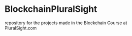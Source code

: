 # BlockchainPluralSight

repository for the projects made in the Blockchain Course at PluralSight.com
